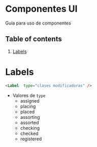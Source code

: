 # Componentes UI
Guía para uso de componentes

## Table of contents

1. [Labels](#labels)

# Labels
```html
<Label  type="clases modificadoras" />
```
* Valores de `type`
  - assigned
  - placing 
  - placed
  - assorting
  - assorted
  - checking
  - checked
  - registered